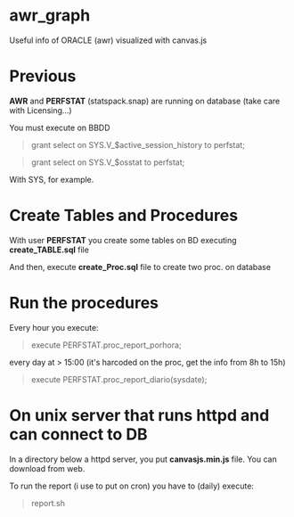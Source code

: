 # awr_graph
Useful info of ORACLE (awr) visualized with canvas.js

# Previous

**AWR** and **PERFSTAT** (statspack.snap) are running on database (take care with Licensing...)

You must execute on BBDD

> grant select on  SYS.V_$active_session_history to perfstat;

> grant select on  SYS.V_$osstat to perfstat;

With SYS, for example.

# Create Tables and Procedures 

With user **PERFSTAT** you create some tables on BD executing **create_TABLE.sql** file

And then, execute **create_Proc.sql** file to create two proc. on database

# Run the procedures 

Every hour you execute:
> execute PERFSTAT.proc_report_porhora;

every day at > 15:00 (it's harcoded on the proc, get the info from 8h to 15h)
> execute PERFSTAT.proc_report_diario(sysdate);

# On unix server that runs httpd and can connect to DB 

In a directory below a httpd server, you put **canvasjs.min.js** file. You can download from web.

To run the report (i use to put on cron) you have to (daily) execute:

> report.sh


